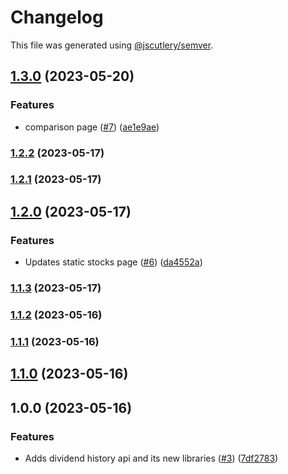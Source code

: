 # Changelog

This file was generated using [@jscutlery/semver](https://github.com/jscutlery/semver).

## [1.3.0](https://github.com/clayton-duarte/amalg/compare/dividend-history-1.2.2...dividend-history-1.3.0) (2023-05-20)


### Features

* comparison page ([#7](https://github.com/clayton-duarte/amalg/issues/7)) ([ae1e9ae](https://github.com/clayton-duarte/amalg/commit/ae1e9ae617d426c5566300060ba91a508b662042))

### [1.2.2](https://github.com/clayton-duarte/amalg/compare/dividend-history-1.2.1...dividend-history-1.2.2) (2023-05-17)

### [1.2.1](https://github.com/clayton-duarte/amalg/compare/dividend-history-1.2.0...dividend-history-1.2.1) (2023-05-17)

## [1.2.0](https://github.com/clayton-duarte/amalg/compare/dividend-history-1.1.3...dividend-history-1.2.0) (2023-05-17)


### Features

* Updates static stocks page ([#6](https://github.com/clayton-duarte/amalg/issues/6)) ([da4552a](https://github.com/clayton-duarte/amalg/commit/da4552ad34c98f395af1242de64c965ed78393d3))

### [1.1.3](https://github.com/clayton-duarte/amalg/compare/dividend-history-1.1.2...dividend-history-1.1.3) (2023-05-17)

### [1.1.2](https://github.com/clayton-duarte/amalg/compare/dividend-history-1.1.1...dividend-history-1.1.2) (2023-05-16)

### [1.1.1](https://github.com/clayton-duarte/amalg/compare/dividend-history-1.1.0...dividend-history-1.1.1) (2023-05-16)

## [1.1.0](https://github.com/clayton-duarte/amalg/compare/dividend-history-1.0.0...dividend-history-1.1.0) (2023-05-16)

## 1.0.0 (2023-05-16)

### Features

- Adds dividend history api and its new libraries ([#3](https://github.com/clayton-duarte/amalg/issues/3)) ([7df2783](https://github.com/clayton-duarte/amalg/commit/7df2783c720a51a6754af7b4fea58469b1870691))
